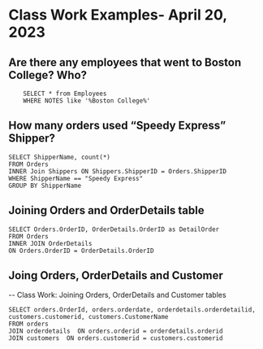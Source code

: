 # Class Work Examples- April 20, 2023

## Are there any employees that went to Boston College? Who?
```
    SELECT * from Employees 
    WHERE NOTES like '%Boston College%'
```
## How many orders used “Speedy Express” Shipper?
```
SELECT ShipperName, count(*)
FROM Orders
INNER Join Shippers ON Shippers.ShipperID = Orders.ShipperID
WHERE ShipperName == "Speedy Express"
GROUP BY ShipperName
```
## Joining Orders and OrderDetails table
```
SELECT Orders.OrderID, OrderDetails.OrderID as DetailOrder
FROM Orders
INNER JOIN OrderDetails
ON Orders.OrderID = OrderDetails.OrderID
```
## Joing Orders, OrderDetails and Customer
-- Class Work: Joining Orders, OrderDetails and Customer tables
```
SELECT orders.OrderId, orders.orderdate, orderdetails.orderdetailid, customers.customerid, customers.CustomerName
FROM orders 
JOIN orderdetails  ON orders.orderid = orderdetails.orderid
JOIN customers  ON orders.customerid = customers.customerid
```
